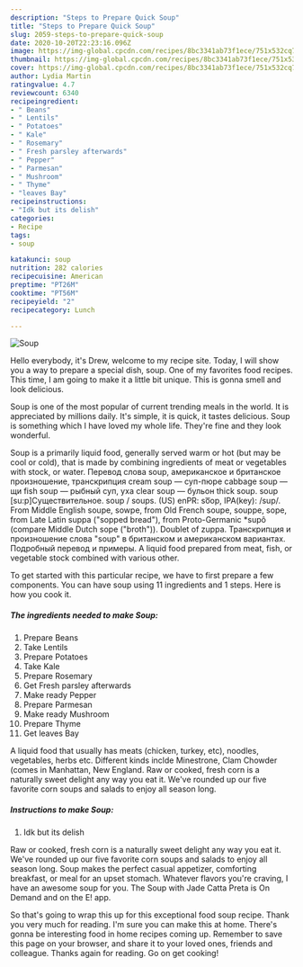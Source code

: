 ```yaml
---
description: "Steps to Prepare Quick Soup"
title: "Steps to Prepare Quick Soup"
slug: 2059-steps-to-prepare-quick-soup
date: 2020-10-20T22:23:16.096Z
image: https://img-global.cpcdn.com/recipes/8bc3341ab73f1ece/751x532cq70/soup-recipe-main-photo.jpg
thumbnail: https://img-global.cpcdn.com/recipes/8bc3341ab73f1ece/751x532cq70/soup-recipe-main-photo.jpg
cover: https://img-global.cpcdn.com/recipes/8bc3341ab73f1ece/751x532cq70/soup-recipe-main-photo.jpg
author: Lydia Martin
ratingvalue: 4.7
reviewcount: 6340
recipeingredient:
- " Beans"
- " Lentils"
- " Potatoes"
- " Kale"
- " Rosemary"
- " Fresh parsley afterwards"
- " Pepper"
- " Parmesan"
- " Mushroom"
- " Thyme"
- "leaves Bay"
recipeinstructions:
- "Idk but its delish"
categories:
- Recipe
tags:
- soup

katakunci: soup 
nutrition: 282 calories
recipecuisine: American
preptime: "PT26M"
cooktime: "PT56M"
recipeyield: "2"
recipecategory: Lunch

---
```



![Soup](https://img-global.cpcdn.com/recipes/8bc3341ab73f1ece/751x532cq70/soup-recipe-main-photo.jpg)

Hello everybody, it's Drew, welcome to my recipe site. Today, I will show you a way to prepare a special dish, soup. One of my favorites food recipes. This time, I am going to make it a little bit unique. This is gonna smell and look delicious.

Soup is one of the most popular of current trending meals in the world. It is appreciated by millions daily. It's simple, it is quick, it tastes delicious. Soup is something which I have loved my whole life. They're fine and they look wonderful.

Soup is a primarily liquid food, generally served warm or hot (but may be cool or cold), that is made by combining ingredients of meat or vegetables with stock, or water. Перевод слова soup, американское и британское произношение, транскрипция cream soup — суп-пюре cabbage soup — щи fish soup — рыбный суп, уха clear soup — бульон thick soup. soup [su:p]Существительное. soup / soups. (US) enPR: so͞op, IPA(key): /sup/. From Middle English soupe, sowpe, from Old French soupe, souppe, sope, from Late Latin suppa (&#34;sopped bread&#34;), from Proto-Germanic *supô (compare Middle Dutch sope (&#34;broth&#34;)). Doublet of zuppa. Транскрипция и произношение слова &#34;soup&#34; в британском и американском вариантах. Подробный перевод и примеры. A liquid food prepared from meat, fish, or vegetable stock combined with various other.


To get started with this particular recipe, we have to first prepare a few components. You can have soup using 11 ingredients and 1 steps. Here is how you cook it.

<!--inarticleads1-->

##### The ingredients needed to make Soup:

1. Prepare  Beans
1. Take  Lentils
1. Prepare  Potatoes
1. Take  Kale
1. Prepare  Rosemary
1. Get  Fresh parsley afterwards
1. Make ready  Pepper
1. Prepare  Parmesan
1. Make ready  Mushroom
1. Prepare  Thyme
1. Get leaves Bay


A liquid food that usually has meats (chicken, turkey, etc), noodles, vegetables, herbs etc. Different kinds inclde Minestrone, Clam Chowder (comes in Manhattan, New England. Raw or cooked, fresh corn is a naturally sweet delight any way you eat it. We&#39;ve rounded up our five favorite corn soups and salads to enjoy all season long. 

<!--inarticleads2-->

##### Instructions to make Soup:

1. Idk but its delish


Raw or cooked, fresh corn is a naturally sweet delight any way you eat it. We&#39;ve rounded up our five favorite corn soups and salads to enjoy all season long. Soup makes the perfect casual appetizer, comforting breakfast, or meal for an upset stomach. Whatever flavors you&#39;re craving, I have an awesome soup for you. The Soup with Jade Catta Preta is On Demand and on the E! app. 

So that's going to wrap this up for this exceptional food soup recipe. Thank you very much for reading. I'm sure you can make this at home. There's gonna be interesting food in home recipes coming up. Remember to save this page on your browser, and share it to your loved ones, friends and colleague. Thanks again for reading. Go on get cooking!
